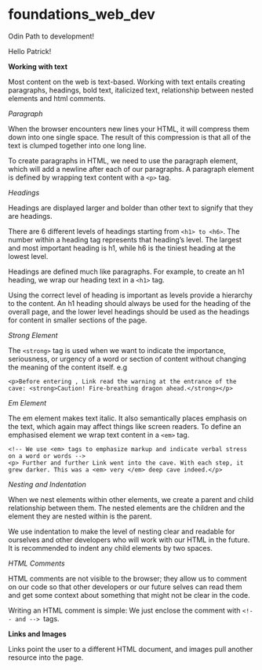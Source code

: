 # foundations_web_dev
Odin Path to development!

Hello Patrick!

__Working with text__

Most content on the web is text-based. Working with text entails creating paragraphs, headings, bold text, italicized text, relationship between nested elements and html comments.

_Paragraph_ 

When the browser encounters new lines your HTML, it will compress them down into one single space. The result of this compression is that all of the text is clumped together into one long line.

To create paragraphs in HTML, we need to use the paragraph element, which will add a newline after each of our paragraphs. 
A paragraph element is defined by wrapping text content with a  ```<p>```   tag.

_Headings_

Headings are displayed larger and bolder than other text to signify that they are headings.

There are 6 different levels of headings starting from ```<h1> to <h6>```. The number within a heading tag represents that heading’s level. The largest and most important heading is h1, while h6 is the tiniest heading at the lowest level.

Headings are defined much like paragraphs. For example, to create an h1 heading, we wrap our heading text in a ```<h1>``` tag.

Using the correct level of heading is important as levels provide a hierarchy to the content. An h1 heading should always be used for the heading of the overall page, and the lower level headings should be used as the headings for content in smaller sections of the page.

*Strong Element*

The ```<strong>``` tag is used when we want to indicate the importance, seriousness, or urgency of a word or section of content without changing the meaning of the content itself.
e.g 
```
<p>Before entering , Link read the warning at the entrance of the cave: <strong>Caution! Fire-breathing dragon ahead.</strong></p>
```
_Em Element_

The em element makes text italic. It also semantically places emphasis on the text, which again may affect things like screen readers. To define an emphasised element we wrap text content in a ```<em>``` tag.

```
<!-- We use <em> tags to emphasize markup and indicate verbal stress on a word or words -->
<p> Further and further Link went into the cave. With each step, it grew darker. This was a <em> very </em> deep cave indeed.</p>
```
_Nesting and Indentation_

When we nest elements within other elements, we create a parent and child relationship between them. The nested elements are the children and the element they are nested within is the parent.

We use indentation to make the level of nesting clear and readable for ourselves and other developers who will work with our HTML in the future. It is recommended to indent any child elements by two spaces.

_HTML Comments_

HTML comments are not visible to the browser; they allow us to comment on our code so that other developers or our future selves can read them and get some context about something that might not be clear in the code.

Writing an HTML comment is simple: We just enclose the comment with ```<!-- and --> ```tags.

**Links and Images**

Links point the user to a different HTML document, and images pull another resource into the page.